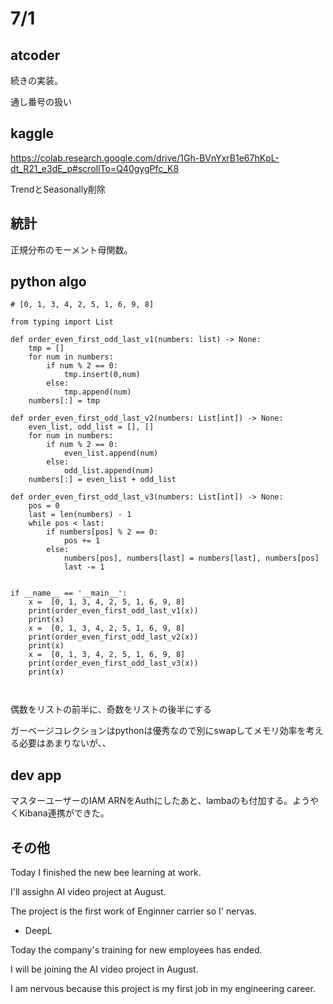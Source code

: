 # 7/1

## atcoder
続きの実装。

通し番号の扱い

## kaggle
https://colab.research.google.com/drive/1Gh-BVnYxrB1e67hKpL-dt_R21_e3dE_p#scrollTo=Q40gygPfc_K8

TrendとSeasonally削除

## 統計
正規分布のモーメント母関数。

## python algo

```
# [0, 1, 3, 4, 2, 5, 1, 6, 9, 8]

from typing import List

def order_even_first_odd_last_v1(numbers: list) -> None:
    tmp = []
    for num in numbers:
        if num % 2 == 0:
            tmp.insert(0,num)
        else:
            tmp.append(num)
    numbers[:] = tmp

def order_even_first_odd_last_v2(numbers: List[int]) -> None:
    even_list, odd_list = [], []
    for num in numbers:
        if num % 2 == 0:
            even_list.append(num)
        else:
            odd_list.append(num)
    numbers[:] = even_list + odd_list

def order_even_first_odd_last_v3(numbers: List[int]) -> None:
    pos = 0
    last = len(numbers) - 1
    while pos < last:
        if numbers[pos] % 2 == 0:
            pos += 1
        else:
            numbers[pos], numbers[last] = numbers[last], numbers[pos]
            last -= 1


if __name__ == '__main__':
    x =  [0, 1, 3, 4, 2, 5, 1, 6, 9, 8]
    print(order_even_first_odd_last_v1(x))
    print(x)
    x =  [0, 1, 3, 4, 2, 5, 1, 6, 9, 8]
    print(order_even_first_odd_last_v2(x))
    print(x)
    x =  [0, 1, 3, 4, 2, 5, 1, 6, 9, 8]
    print(order_even_first_odd_last_v3(x))
    print(x)



```

偶数をリストの前半に、奇数をリストの後半にする

ガーベージコレクションはpythonは優秀なので別にswapしてメモリ効率を考える必要はあまりないが、、

## dev app

マスターユーザーのIAM ARNをAuthにしたあと、lambaのも付加する。ようやくKibana連携ができた。

## その他

Today I finished the new bee learning at work.

I'll assighn AI video project at August.

The project is the first work of Enginner carrier so I' nervas.

- DeepL

Today the company's training for new employees has ended.

I will be joining the AI video project in August.

I am nervous because this project is my first job in my engineering career.
